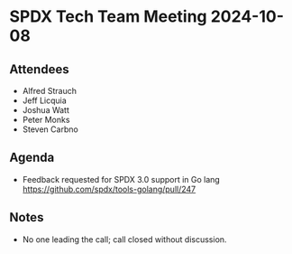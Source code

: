 # SPDX Tech Team Meeting 2024-10-08

## Attendees

- Alfred Strauch
- Jeff Licquia
- Joshua Watt
- Peter Monks
- Steven Carbno

## Agenda

- Feedback requested for SPDX 3.0 support in Go lang
  https://github.com/spdx/tools-golang/pull/247

## Notes

- No one leading the call; call closed without discussion.
